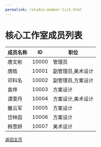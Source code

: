 ```yaml
---
permalink: /studio-member-list.html
---
```



# 核心工作室成员列表


| 成员名称 | ID | 职位 |
|-|-|-|
| 唐文彬 | 10000 | 管理员 |
| 唐皓 | 10001 | 副管理员,美术设计 |
| 邓科名 | 10002 | 副管理员,方案设计 |
| 袁烨 | 10003 | 方案设计 |
| 谭雯丹 | 10004 | 方案设计,美术设计 |
| 雒云军 | 10005 | 方案设计 |
| 岱林函 | 10006 | 方案设计 |
| 韩雪妍 | 10007 | 美术设计 |


[返回主页](https://corestudi0.github.io/)
